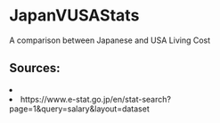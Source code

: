# JapanVUSAStats
A comparison between Japanese and USA Living Cost

<h2>Sources:</h1>
  <li>
    <li>https://www.e-stat.go.jp/en/stat-search?page=1&query=salary&layout=dataset</li>
  </li>
